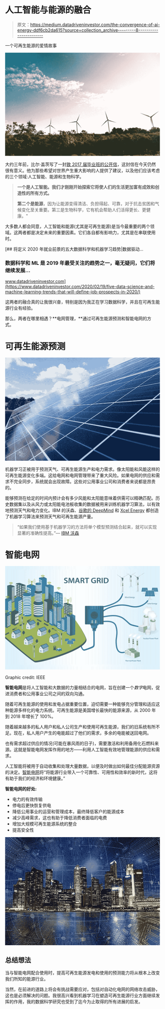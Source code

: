 # 人工智能与能源的融合

> 原文：<https://medium.datadriveninvestor.com/the-convergence-of-ai-energy-ddf6cb2da615?source=collection_archive---------8----------------------->

一个可再生能源的爱情故事

![](img/7c6cb0e75aea8e67f7761b41408feb61.png)

大约三年前，比尔·盖茨写了一封[致 2017 届毕业班的公开信](https://www.gatesnotes.com/About-Bill-Gates/Dear-Class-of-2017)，这封信在今天仍然很有意义。他为那些希望对世界产生重大影响的人提供了建议，以及他们应该考虑的三个领域:人工智能、能源和生物科学。

> **一个是人工智能。我们才刚刚开始探索它将使人们的生活更加富有成效和创造性的所有方式。**
> 
> **第二个是能源**，因为让能源变得清洁、负担得起、可靠，对于抗击贫困和气候变化至关重要。第三是生物科学，它有机会帮助人们活得更长、更健康。"

大多数人都会同意，人工智能和能源(尤其是可再生能源)是当今最重要的两个领域。这两者都是决定未来的重要因素。它们各自都有影响力，尤其是在串联使用时。

[](https://www.datadriveninvestor.com/2020/02/19/five-data-science-and-machine-learning-trends-that-will-define-job-prospects-in-2020/) [## 将定义 2020 年就业前景的五大数据科学和机器学习趋势|数据驱动…

### 数据科学和 ML 是 2019 年最受关注的趋势之一，毫无疑问，它们将继续发展…

www.datadriveninvestor.com](https://www.datadriveninvestor.com/2020/02/19/five-data-science-and-machine-learning-trends-that-will-define-job-prospects-in-2020/) 

这两者的融合真的让我很兴奋，特别是因为我正在学习数据科学，并且在可再生能源行业有经验。

那么，两者在哪里相遇？**电网管理，**通过可再生能源预测和智能电网的方式。

# 可再生能源预测

![](img/dcc3df107330b61f94a2e88eeff0b1f0.png)

机器学习正被用于预测天气、可再生能源生产和电力需求。像太阳能和风能这样的可再生能源变化多端。这给电网和电网管理带来了重大风险。如果电网的供应和需求不完全同步，系统就会出现故障。这些对公用事业公司和消费者来说都是昂贵的。

能够预测在给定的时间内预计会有多少风能和太阳能意味着供需可以精确匹配。历史数据集以及从风力或太阳能电池板收集的数据被用来训练机器学习算法，以有效地预测天气和电力变化。IBM 的沃森、[谷歌的 DeepMind](https://www.theagilityeffect.com/en/article/ai-can-mitigate-the-unpredictability-of-renewable-energy-sources/) 和 [Xcel Energy](https://digital.hbs.edu/platform-rctom/submission/xcel-energy-utilizing-machine-learning-to-efficiently-and-reliably-incorporate-renewable-energy-into-the-u-s-energy-grid/) 都创造了机器学习算法来预测天气和可再生能源产量。

> “如果我们使用基于机器学习的方法将单个模型预测结合起来，就可以实现显著的准确性提高。”— [IBM 沃森](https://researcher.watson.ibm.com/researcher/view_group_subpage.php?id=6572)

# 智能电网

![](img/1852ad7f9f08cf0df54faf9b643d87c5.png)

Graphic credit: IEEE

**智能电网**是将人工智能和大数据的力量相结合的电网，旨在创建一个*数字*电网，促进消费者和公用事业公司之间的双向沟通。

随着可再生能源的使用和发电占据重要位置，迫切需要一种能够充分管理和适应这种能源多样化的电力系统。可再生能源是美国增长最快的能源来源，从 2000 年到 2018 年增长了 100%。

随着越来越多的私人用户和私人公司生产和使用可再生能源，我们的旧系统有所不足。现在，私人用户产生的电能超过了他们的需求，多余的电能被送回电网。

也有需求超过供应的情况(可能在暴风雨的日子)，需要激活和利用备用化石燃料来源。这就是智能电网发挥作用的地方——利用人工智能有效地管理能源的供应和需求。

人工智能将被用于自动收集和处理大量数据，以便及时做出如何最佳分配能源资源的决定。[智能电网](https://www.smartgrid.gov/the_smart_grid/smart_grid.html)将“将能源行业带入一个可靠性、可用性和效率的新时代，这将有助于我们的经济和环境健康。”

**智能电网的好处:**

*   电力的有效传输
*   停电后更快恢复供电
*   降低公用事业的运营和管理成本，最终降低客户的能源成本
*   减少高峰需求，这也有助于降低消费者面临的电费
*   增加大规模可再生能源系统的整合
*   提高安全性

![](img/69711de3b48847524edb3e2dca6b6574.png)

## 总结想法

当与智能电网配合使用时，提高可再生能源发电和使用的预测能力将从根本上改变我们所知的能源行业。

当然，在前进的道路上将会有挑战需要应对，包括对自动化电网的网络攻击威胁，这也是必须解决的问题。我很高兴看到机器学习在塑造可再生能源行业方面继续发挥的作用，我的数据科学研究也受到了迄今为止取得的所有进展的启发。
